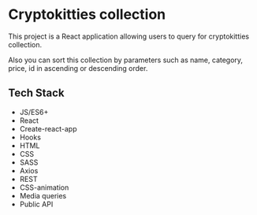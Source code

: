# Cryptokitties collection

This project is a React application allowing users to query for cryptokitties collection. 

Also you can sort this collection by parameters such as name, category, price, id in ascending or descending order.


## Tech Stack

* JS/ES6+
* React
* Create-react-app
* Hooks
* HTML
* CSS
* SASS
* Axios
* REST
* CSS-animation
* Media queries
* Public API


